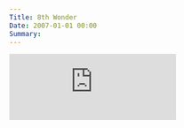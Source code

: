 ```yaml
---
Title: 8th Wonder
Date: 2007-01-01 00:00
Summary:
---
```


<!--
Tags: About, About Music, Continuous DJ Mix
Summary: Continuous DJ Mix / Classic Trance, Melodic Trance
-->

<!--
### Description

* Continuous DJ Mix
* Genre: Classic Trance, Melodic Trance
-->

<div class="mixcloud-container">
    <iframe id="mixcloud-iframe" height="120" src="https://www.mixcloud.com/widget/iframe/?hide_cover=1&light=1&hide_artwork=1&feed=%2Ftkmix%2F8th-wonder-2007%2F" frameborder="0"></iframe>
</div>
